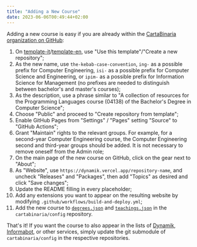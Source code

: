 ```yaml
---
title: "Adding a New Course"
date: 2023-06-06T00:49:44+02:00
---
```


Adding a new course is easy if you are already within the [CartaBinaria organization on GitHub](https://github.com/cartabinaria):

1. On [template-it](https://github.com/cartabinaria/template-it)/[template-en](https://github.com/cartabinaria/template-en), use "Use this template"/"Create a new repository";
2. As the new name, use `the-kebab-case-convention`, `ing-` as a possible prefix for Computer Engineering, `isi-` as a possible prefix for Computer Science and Engineering, or `ipim-` as a possible prefix for Information Science for Management (no prefixes are needed to distinguish between bachelor's and master's courses);
3. As the description, use a phrase similar to "A collection of resources for the Programming Languages course (04138) of the Bachelor's Degree in Computer Science";
4. Choose "Public" and proceed to "Create repository from template";
5. Enable GitHub Pages from "Settings" / "Pages" setting "Source" to "GitHub Actions";
6. Grant "Maintain" rights to the relevant groups. For example, for a second-year Computer Engineering course, the Computer Engineering second and third-year groups should be added. It is not necessary to remove oneself from the Admin role;
7. On the main page of the new course on GitHub, click on the gear next to "About";
8. As "Website", use `https://dynamik.vercel.app/repository-name`, and uncheck "Releases" and "Packages", then add "Topics" as desired and click "Save changes";
9. Update the README filling in every placeholder;
10. Add any extensions you want to appear on the resulting website by modifying `.github/workflows/build-and-deploy.yml`;
11. Add the new course to [`degrees.json`](https://github.com/cartabinaria/config/blob/main/degrees.json) and [`teachings.json`](https://github.com/cartabinaria/config/blob/main/teachings.json) in the `cartabinaria/config` repository.

That's it! If you want the course to also appear in the lists of [Dynamik](https://github.com/cartabinaria/dynamik), [Informabot](https://github.com/cartabinaria/informabot), or other services, simply update the git submodule of `cartabinaria/config` in the respective repositories.
